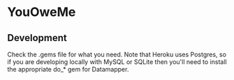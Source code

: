 YouOweMe
========

Development
-----------

Check the .gems file for what you need. Note that Heroku uses Postgres, so if you are developing locally with MySQL or SQLite then you'll need to install the appropriate do_* gem for Datamapper.
